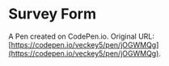 # Survey Form

A Pen created on CodePen.io. Original URL: [https://codepen.io/veckey5/pen/jOGWMQg](https://codepen.io/veckey5/pen/jOGWMQg).


